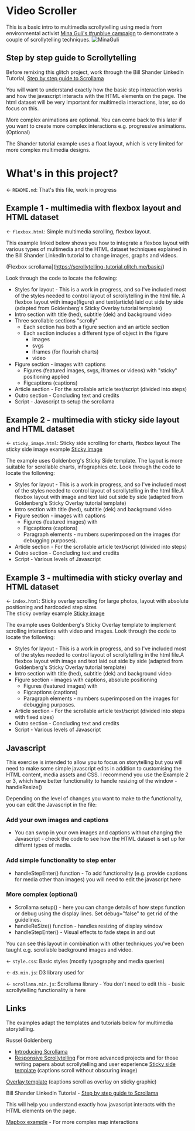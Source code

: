 # Video Scroller

This is a basic intro to multimedia scrollytelling using media from environmental activist [Mina Guli's #runblue campaign](https://twitter.com/minaguli) to demonstrate a couple of scrollytelling techniques.
![MinaGuli](https://pbs.twimg.com/profile_banners/111631792/1659954268/1080x360)

## Step by step guide to Scrollytelling

Before remixing this glitch project, work through the Bill Shander LinkedIn Tutorial, [Step by step guide to Scrollama](https://www.linkedin.com/learning/scrollytelling-creating-a-one-page-web-experience)

You will want to understand exactly how the basic step interaction works and how the javascript interacts with the HTML elements on the page.
The html dataset will be very important for multimedia interactions, later, so do focus on this.

More complex animations are optional. You can come back to this later if you want to create more complex interactions e.g. progressive animations. (Optional)

The Shander tutorial example uses a float layout, which is very limited for more complex multimedia designs.

# What's in this project?

← `README.md`: That's this file, work in progress

## Example 1 - multimedia with flexbox layout and HTML dataset

← `flexbox.html`: Simple multimedia scrolling, flexbox layout.

This example linked below shows you how to integrate a flexbox layout with various types of multimedia and the HTML dataset techniques explained in the Bill Shander LinkedIn tutorial to change images, graphs and videos.

(Flexbox scrollama](https://scrollytelling-tutorial.glitch.me/basic/)

Look through the code to locate the following:

- Styles for layout - This is a work in progress, and so I've included most of the styles needed to control layout of scrollytelling in the html file.
  A flexbox layout with image(figure) and text(article) laid out side by side (adapted from Goldenberg's Sticky Overlay tutorial template)
- Intro section with title (hed), subtitle (dek) and background video
- Three scrollable sections "scrolly"
  - Each section has both a figure section and an article section
  - Each section includes a different type of object in the figure
    - images
    - svgs
    - iframes (for flourish charts)
    - video
- Figure section - images with captions
  - Figures (featured images, svgs, iframes or videos) with "sticky" positioning applied
  - Figcaptions (captions)
- Article section - For the scrollable article text/script (divided into steps)
- Outro section - Concluding text and credits
- Script - Javascript to setup the scrollama

## Example 2 - multimedia with sticky side layout and HTML dataset

← `sticky_image.html`: Sticky side scrolling for charts, flexbox layout
The sticky side image example
[Sticky image](https://video-scroller.glitch.me/sticky_image.html)

The example uses Goldenberg's Sticky Side template. The layout is more suitable for scrollable charts, infographics etc.
Look through the code to locate the following:

- Styles for layout - This is a work in progress, and so I've included most of the styles needed to control layout of scrollytelling in the html file.A flexbox layout with image and text laid out side by side (adapted from Goldenberg's Sticky Overlay tutorial template)
- Intro section with title (hed), subtitle (dek) and background video
- Figure section - images with captions
  - Figures (featured images) with
  - Figcaptions (captions)
  - Paragraph elements - numbers superimposed on the images (for debugging purposes).
- Article section - For the scrollable article text/script (divided into steps)
- Outro section - Concluding text and credits
- Script - Various levels of Javascript

## Example 3 - multimedia with sticky overlay and HTML dataset

← `index.html`: Sticky overlay scrolling for large photos, layout with absolute positioning and hardcoded step sizes  
The sticky overlay example
[Sticky image](https://video-scroller.glitch.me/index.html)

The example uses Goldenberg's Sticky Overlay template to implement scrolling interactions with video and images.
Look through the code to locate the following:

- Styles for layout - This is a work in progress, and so I've included most of the styles needed to control layout of scrollytelling in the html file.A flexbox layout with image and text laid out side by side (adapted from Goldenberg's Sticky Overlay tutorial template)
- Intro section with title (hed), subtitle (dek) and background video
- Figure section - images with captions, absolute positioning
  - Figures (featured images) with
  - Figcaptions (captions)
  - Paragraph elements - numbers superimposed on the images for debugging purposes.
- Article section - For the scrollable article text/script (divided into steps with fixed sizes)
- Outro section - Concluding text and credits
- Script - Various levels of Javascript

## Javascript

This exercise is intended to allow you to focus on storytelling but you will need to make some simple javascript edits in addition to customising the HTML content, media assets and CSS.
I recommend you use the Example 2 or 3, which have better functionality to handle resizing of the window - handleResize()

Depending on the level of changes you want to make to the functionality, you can edit the Javascript in the file:

### Add your own images and captions

- You can swop in your own images and captions without changing the Javascript - check the code to see how the HTML dataset is set up for differnt types of media.

### Add simple functionality to step enter

- handleStepEnter() function - To add functionality (e.g. provide captions for media other than images) you will need to edit the javascript here

### More complex (optional)

- Scrollama setup() - here you can change details of how steps function or debug using the display lines. Set debug="false" to get rid of the guidelines.
- handleReSize() function - handles resizing of display window
- handleStepEnter() - Visual effects to fade steps in and out

You can see this layout in combination with other techniques you've been taught e.g. scrollable background images and video.

← `style.css`: Basic styles (mostly typography and media queries)

← `d3.min.js`: D3 library used for

← `scrollama.min.js`: Scrollama library - You don't need to edit this - basic scrollytelling functionality is here

## Links

The examples adapt the templates and tutorials below for multimedia storytelling.

Russel Goldenberg

- [Introducing Scrollama](https://pudding.cool/process/introducing-scrollama/)
- [Responsive Scrollytelling](https://pudding.cool/process/responsive-scrollytelling/)
  For more advanced projects and for those writing papers about scrollytelling and user experience
  [Sticky side template](https://russellgoldenberg.github.io/scrollama/sticky-side/) (captions scroll without obscuring image)

[Overlay template](https://russellgoldenberg.github.io/scrollama/sticky-overlay/) (captions scroll as overlay on sticky graphic)

Bill Shander LinkedIn Tutorial - [Step by step guide to Scrollama](https://www.linkedin.com/learning/scrollytelling-creating-a-one-page-web-experience)

This will help you understand exactly how javascript interacts with the HTML elements on the page.

[Mapbox example](https://glitch.com/~stellenbosch-heritage-tree-storymap) - For more complex map interactions
